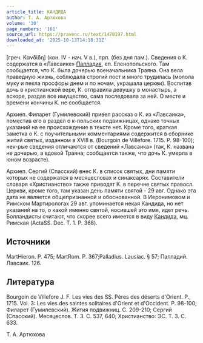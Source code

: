 ```yaml
---
article_title: КАНДИДА
author: Т. А. Артюхова
volume: '30'
page_numbers: '161'
source_url: https://pravenc.ru/text/1470197.html
downloaded_at: '2025-10-13T14:18:31Z'
---
```


[греч. Κανδίδη] (кон. IV - нач. V в.), прп. (без дня пам.). Сведения о К. содержатся в «Лавсаике» [Палладия](https://pravenc.ru/text/Палладий.html), еп. Еленопольского. Там сообщается, что К. была дочерью военачальника Траяна. Она вела праведную жизнь, соблюдала строгий пост и много трудилась (молола муку и пекла просфоры днем и по ночам, украшала церкви). Воспитав дочь в христианской вере, К. отправила девушку в монастырь, а вскоре, раздав все имущество, сама последовала за ней. О месте и времени кончины К. не сообщается.

Архиеп. Филарет (Гумилевский) привел рассказ о К. из «Лавсаика», поместив его в раздел о к-польских подвижницах, однако точных указаний на ее происхождение в тексте нет. Кроме того, краткая заметка о К. с поучительными комментариями содержится в сборнике житий святых, изданном в XVIII в. (Bourgoin de Villefore. 1715. P. 98-100); нек-рые сведения отличаются от сведений «Лавсаика» (так, К. названа не дочерью, а вдовой Траяна; сообщается также, что дочь К. умерла в юном возрасте).

Архиеп. Сергий (Спасский) внес К. в список святых, дни памяти которых не содержатся в месяцесловах и синаксарях. Составители словаря «Христианство» также приводят К. в перечне святых правосл. Церкви, кроме того, там указан день памяти святой - 29 авг. Однако эта дата не является общепризнанной и обоснованной. В Иеронимовом и Римском Мартирологах 29 авг. упоминается некая Кандида, но нет указаний на то, о какой именно святой, носившей это имя, идет речь. Болландисты считают, что скорее всего имеется в виду [Кандида](https://pravenc.ru/text/Кандида.html), мц. Римская (ActaSS. Dec. T. 1. P. 368).

## Источники

MartHieron. P. 475; MartRom. P. 367;Palladius. Lausiac. § 57; Палладий. Лавсаик. 126.

## Литература

Bourgoin de Villefore J. F. Les vies des SS. Pères des déserts d'Orient. P., 1715. Vol. 3: Les vies des saintes solitaires d'Orient et d'Occident. P. 98-100; Филарет (Гумилевский). Жития подвижниц. С. 209-210; Сергий (Спасский). Месяцеслов. Т. 3. С. 537, 640; Христианство: ЭС. Т. 3. С. 633.

Т. А. Артюхова
